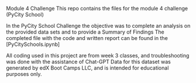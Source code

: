 Module 4 Challenge
This repo contains the files for the module 4 challenge (PyCity School)

In the PyCity School Challenge the objective was to complete an analysis on the provided data sets and to provide a Summary of Findings
The completed file with the code and written report can be found in the [PyCitySchools.ipynb]


All coding used in this project are from week 3 classes, and troubleshooting was done with the assistance of Chat-GPT
Data for this dataset was generated by edX Boot Camps LLC, and is intended for educational purposes only.
